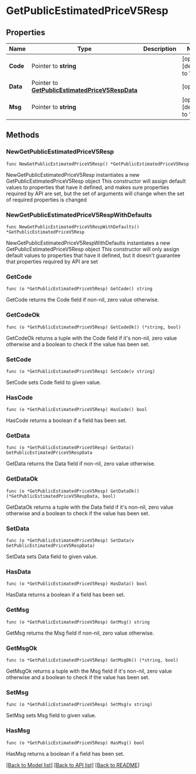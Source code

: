 # GetPublicEstimatedPriceV5Resp

## Properties

Name | Type | Description | Notes
------------ | ------------- | ------------- | -------------
**Code** | Pointer to **string** |  | [optional] [default to ""]
**Data** | Pointer to [**GetPublicEstimatedPriceV5RespData**](GetPublicEstimatedPriceV5RespData.md) |  | [optional] 
**Msg** | Pointer to **string** |  | [optional] [default to ""]

## Methods

### NewGetPublicEstimatedPriceV5Resp

`func NewGetPublicEstimatedPriceV5Resp() *GetPublicEstimatedPriceV5Resp`

NewGetPublicEstimatedPriceV5Resp instantiates a new GetPublicEstimatedPriceV5Resp object
This constructor will assign default values to properties that have it defined,
and makes sure properties required by API are set, but the set of arguments
will change when the set of required properties is changed

### NewGetPublicEstimatedPriceV5RespWithDefaults

`func NewGetPublicEstimatedPriceV5RespWithDefaults() *GetPublicEstimatedPriceV5Resp`

NewGetPublicEstimatedPriceV5RespWithDefaults instantiates a new GetPublicEstimatedPriceV5Resp object
This constructor will only assign default values to properties that have it defined,
but it doesn't guarantee that properties required by API are set

### GetCode

`func (o *GetPublicEstimatedPriceV5Resp) GetCode() string`

GetCode returns the Code field if non-nil, zero value otherwise.

### GetCodeOk

`func (o *GetPublicEstimatedPriceV5Resp) GetCodeOk() (*string, bool)`

GetCodeOk returns a tuple with the Code field if it's non-nil, zero value otherwise
and a boolean to check if the value has been set.

### SetCode

`func (o *GetPublicEstimatedPriceV5Resp) SetCode(v string)`

SetCode sets Code field to given value.

### HasCode

`func (o *GetPublicEstimatedPriceV5Resp) HasCode() bool`

HasCode returns a boolean if a field has been set.

### GetData

`func (o *GetPublicEstimatedPriceV5Resp) GetData() GetPublicEstimatedPriceV5RespData`

GetData returns the Data field if non-nil, zero value otherwise.

### GetDataOk

`func (o *GetPublicEstimatedPriceV5Resp) GetDataOk() (*GetPublicEstimatedPriceV5RespData, bool)`

GetDataOk returns a tuple with the Data field if it's non-nil, zero value otherwise
and a boolean to check if the value has been set.

### SetData

`func (o *GetPublicEstimatedPriceV5Resp) SetData(v GetPublicEstimatedPriceV5RespData)`

SetData sets Data field to given value.

### HasData

`func (o *GetPublicEstimatedPriceV5Resp) HasData() bool`

HasData returns a boolean if a field has been set.

### GetMsg

`func (o *GetPublicEstimatedPriceV5Resp) GetMsg() string`

GetMsg returns the Msg field if non-nil, zero value otherwise.

### GetMsgOk

`func (o *GetPublicEstimatedPriceV5Resp) GetMsgOk() (*string, bool)`

GetMsgOk returns a tuple with the Msg field if it's non-nil, zero value otherwise
and a boolean to check if the value has been set.

### SetMsg

`func (o *GetPublicEstimatedPriceV5Resp) SetMsg(v string)`

SetMsg sets Msg field to given value.

### HasMsg

`func (o *GetPublicEstimatedPriceV5Resp) HasMsg() bool`

HasMsg returns a boolean if a field has been set.


[[Back to Model list]](../README.md#documentation-for-models) [[Back to API list]](../README.md#documentation-for-api-endpoints) [[Back to README]](../README.md)


